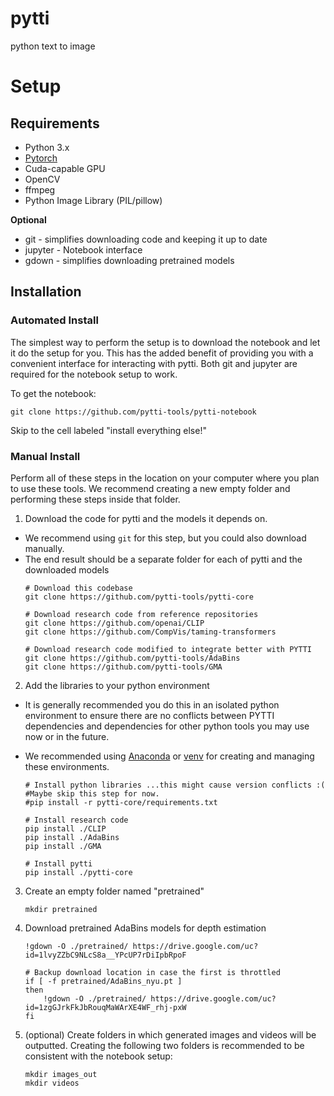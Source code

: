 # pytti
python text to image

# Setup

## Requirements

* Python 3.x
* [Pytorch](https://pytorch.org/get-started/locally/)
* Cuda-capable GPU
* OpenCV
* ffmpeg
* Python Image Library (PIL/pillow)

**Optional**  
* git - simplifies downloading code and keeping it up to date
* jupyter - Notebook interface
* gdown - simplifies downloading pretrained models

## Installation

### Automated Install

The simplest way to perform the setup is to download the notebook and let it do the setup for you. This has the added benefit of providing you with a convenient interface for interacting with pytti. Both git and jupyter are required for the notebook setup to work.

To get the notebook:

```
git clone https://github.com/pytti-tools/pytti-notebook
```

Skip to the cell labeled "install everything else!"

### Manual Install

Perform all of these steps in the location on your computer where you plan to use these tools. We recommend creating a new empty folder and performing these steps inside that folder.

1. Download the code for pytti and the models it depends on. 
  * We recommend using `git` for this step, but you could also download manually.
  * The end result should be a separate folder for each of pytti and the downloaded models
    ```
    # Download this codebase
    git clone https://github.com/pytti-tools/pytti-core

    # Download research code from reference repositories
    git clone https://github.com/openai/CLIP
    git clone https://github.com/CompVis/taming-transformers

    # Download research code modified to integrate better with PYTTI
    git clone https://github.com/pytti-tools/AdaBins
    git clone https://github.com/pytti-tools/GMA

2. Add the libraries to your python environment

  * It is generally recommended you do this in an isolated python environment to ensure there are no conflicts between PYTTI dependencies and dependencies for other python tools you may use now or in the future. 
  * We recommended using [Anaconda](https://docs.anaconda.com/anaconda/) or [venv](https://docs.python.org/3/library/venv.html) for creating and managing these environments. 

    ```
    # Install python libraries ...this might cause version conflicts :(
    #Maybe skip this step for now. 
    #pip install -r pytti-core/requirements.txt

    # Install research code
    pip install ./CLIP
    pip install ./AdaBins
    pip install ./GMA

    # Install pytti
    pip install ./pytti-core
    ```

3. Create an empty folder named "pretrained" 

   ```
   mkdir pretrained
   ```

4. Download pretrained AdaBins models for depth estimation

    ```
    !gdown -O ./pretrained/ https://drive.google.com/uc?id=1lvyZZbC9NLcS8a__YPcUP7rDiIpbRpoF

    # Backup download location in case the first is throttled
    if [ -f pretrained/AdaBins_nyu.pt ]
    then
        !gdown -O ./pretrained/ https://drive.google.com/uc?id=1zgGJrkFkJbRouqMaWArXE4WF_rhj-pxW
    fi
    ```

5. (optional) Create folders in which generated images and videos will be outputted. Creating the following two folders is recommended to be consistent with the notebook setup:

    ```
    mkdir images_out
    mkdir videos
    ```
